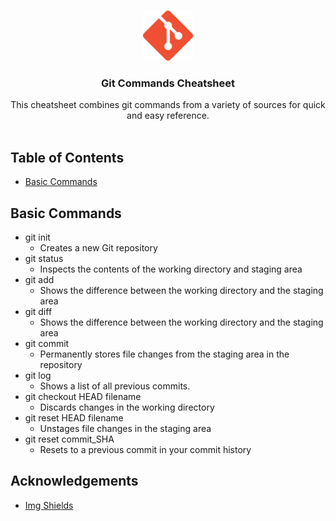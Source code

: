 
<!-- PROJECT LOGO -->
<br />
<p align="center">
 <img src="images/Git-Logo.png" alt="Logo" width="80" height="80">


  <h3 align="center">Git Commands Cheatsheet</h3>

  <p align="center">
    This cheatsheet combines git commands from a variety of sources for quick and easy reference.
    <br />
    <br />
  </p>
</p>



<!-- TABLE OF CONTENTS -->
## Table of Contents

* [Basic Commands](#basic-commands)


## Basic Commands
* git init
    * Creates a new Git repository
* git status
    * Inspects the contents of the working directory and staging area
* git add
    * Shows the difference between the working directory and the staging area
* git diff
    * Shows the difference between the working directory and the staging area
* git commit
    * Permanently stores file changes from the staging area in the repository
* git log
    * Shows a list of all previous commits.
* git checkout HEAD filename
    * Discards changes in the working directory
* git reset HEAD filename
    * Unstages file changes in the staging area
* git reset commit_SHA
    * Resets to a previous commit in your commit history 

<!-- ACKNOWLEDGEMENTS -->
## Acknowledgements
* [Img Shields](https://shields.io)

